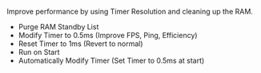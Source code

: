 Improve performance by using Timer Resolution and cleaning up the RAM.




 - Purge RAM Standby List
 - Modify Timer to 0.5ms (Improve FPS, Ping, Efficiency)
 - Reset Timer to 1ms (Revert to normal)
 - Run on Start
 - Automatically Modify Timer (Set Timer to 0.5ms at start)


